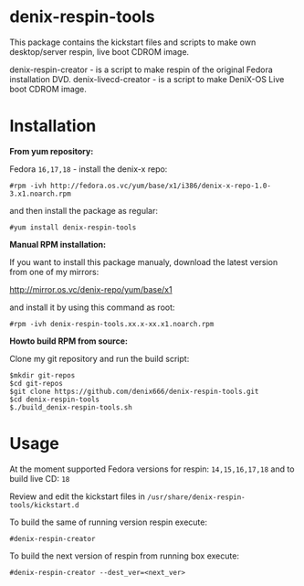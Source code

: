 denix-respin-tools
==================

This package contains the kickstart files and scripts to make own desktop/server respin, live boot CDROM image.

denix-respin-creator - is a script to make respin of the original Fedora installation DVD.
denix-livecd-creator - is a script to make DeniX-OS Live boot CDROM image.

Installation
============

**From yum repository:**

Fedora `16,17,18` - install the denix-x repo:

```vim
#rpm -ivh http://fedora.os.vc/yum/base/x1/i386/denix-x-repo-1.0-3.x1.noarch.rpm
```
and then install the package as regular:

```vim
#yum install denix-respin-tools
```


**Manual RPM installation:**

If you want to install this package manualy, download the latest version from one of my mirrors:

http://mirror.os.vc/denix-repo/yum/base/x1

and install it by using this command as root:

```vim
#rpm -ivh denix-respin-tools.xx.x-xx.x1.noarch.rpm
```


**Howto build RPM from source:**

Clone my git repository and run the build script:

```vim
$mkdir git-repos
$cd git-repos
$git clone https://github.com/denix666/denix-respin-tools.git
$cd denix-respin-tools
$./build_denix-respin-tools.sh
```


Usage
=====

At the moment supported Fedora versions for respin: `14,15,16,17,18` and to build live CD: `18`

Review and edit the kickstart files in `/usr/share/denix-respin-tools/kickstart.d`

To build the same of running version respin execute:
```vim
#denix-respin-creator
```

To build the next version of respin from running box execute:
```vim
#denix-respin-creator --dest_ver=<next_ver>
```
